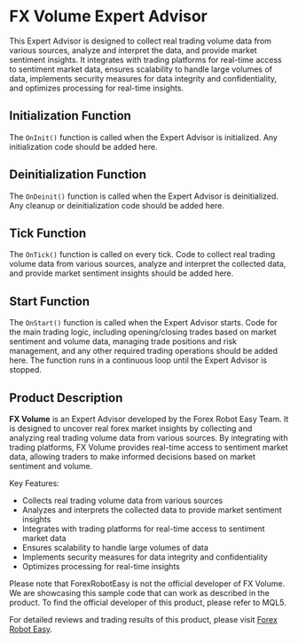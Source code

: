# FX Volume Expert Advisor

This Expert Advisor is designed to collect real trading volume data from various sources, analyze and interpret the data, and provide market sentiment insights. It integrates with trading platforms for real-time access to sentiment market data, ensures scalability to handle large volumes of data, implements security measures for data integrity and confidentiality, and optimizes processing for real-time insights.

## Initialization Function

The `OnInit()` function is called when the Expert Advisor is initialized. Any initialization code should be added here.

## Deinitialization Function

The `OnDeinit()` function is called when the Expert Advisor is deinitialized. Any cleanup or deinitialization code should be added here.

## Tick Function

The `OnTick()` function is called on every tick. Code to collect real trading volume data from various sources, analyze and interpret the collected data, and provide market sentiment insights should be added here.

## Start Function

The `OnStart()` function is called when the Expert Advisor starts. Code for the main trading logic, including opening/closing trades based on market sentiment and volume data, managing trade positions and risk management, and any other required trading operations should be added here. The function runs in a continuous loop until the Expert Advisor is stopped.

## Product Description

**FX Volume** is an Expert Advisor developed by the Forex Robot Easy Team. It is designed to uncover real forex market insights by collecting and analyzing real trading volume data from various sources. By integrating with trading platforms, FX Volume provides real-time access to sentiment market data, allowing traders to make informed decisions based on market sentiment and volume.

Key Features:
- Collects real trading volume data from various sources
- Analyzes and interprets the collected data to provide market sentiment insights
- Integrates with trading platforms for real-time access to sentiment market data
- Ensures scalability to handle large volumes of data
- Implements security measures for data integrity and confidentiality
- Optimizes processing for real-time insights

Please note that ForexRobotEasy is not the official developer of FX Volume. We are showcasing this sample code that can work as described in the product. To find the official developer of this product, please refer to MQL5.

For detailed reviews and trading results of this product, please visit [Forex Robot Easy](https://forexroboteasy.com/forex-robot-review/fx-volume-review-uncover-real-forex-market-insights/).
